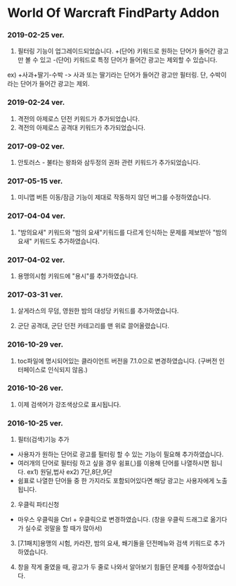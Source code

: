 # World Of Warcraft FindParty Addon

### 2019-02-25 ver.
1. 필터링 기능이 업그레이드되었습니다. +(단어) 키워드로 원하는 단어가 들어간 광고만 볼 수 있고 -(단어) 키워드로 특정 단어가 들어간 광고는 제외할 수 있습니다.

ex) +사과+딸기-수박 -> 사과 또는 딸기라는 단어가 들어간 광고만 필터링. 단, 수박이라는 단어가 들어간 광고는 제외. 

### 2019-02-24 ver.
1. 격전의 아제로스 던전 키워드가 추가되었습니다.
2. 격전의 아제로스 공격대 키워드가 추가되었습니다.

### 2017-09-02 ver.
1. 안토러스 - 불타는 왕좌와 삼두정의 권좌 관련 키워드가 추가되었습니다.

### 2017-05-15 ver.
1. 미니맵 버튼 이동/잠금 기능이 제대로 작동하지 않던 버그를
수정하였습니다.

### 2017-04-04 ver.
1. "밤의요새" 키워드와 "밤의 요새"키워드를 다르게 인식하는 문제를
제보받아 "밤의요새" 키워드도 추가하였습니다.

### 2017-04-02 ver.
1. 용맹의시험 키워드에 "용시"를 추가하였습니다.

### 2017-03-31 ver.
1. 살게라스의 무덤, 영원한 밤의 대성당 키워드를 추가하였습니다.

2. 군단 공격대, 군단 던전 카테고리를 맨 위로 끌어올렸습니다.

### 2016-10-29 ver.
1. toc파일에 명시되어있는 클라이언트 버전을 7.1.0으로 변경하였습니다. (구버전 인터페이스로 인식되지 않음.)


### 2016-10-26 ver.
1. 이제 검색어가 강조색상으로 표시됩니다.


### 2016-10-25 ver.
1. 필터(검색)기능 추가
- 사용자가 원하는 단어로 광고를 필터링 할 수 있는 기능이 필요해 추가하였습니다.
- 여러개의 단어로 필터링 하고 싶을 경우 쉼표(,)를 이용해 단어를 나열하시면 됩니다.
ex1) 원딜,법사
ex2) 7단,8단,9단
- 쉼표로 나열한 단어들 중 한 가지라도 포함되어있다면 해당 광고는 사용자에게 노출됩니다.

2. 우클릭 파티신청
- 마우스 우클릭을 Ctrl + 우클릭으로 변경하였습니다.
(창을 우클릭 드래그로 옮기다가 실수로 귓말을 할 때가 많아서)

3. [7.1패치]용맹의 시험, 카라잔, 밤의 요새, 쐐기돌을 던전메뉴와 검색 키워드로 추가하였습니다.

4. 창을 작게 줄였을 때, 광고가 두 줄로 나와서 알아보기 힘들던 문제를 수정하였습니다.